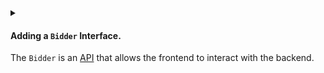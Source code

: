 <details>
<summary>
<h4>

Adding a `Bidder` Interface.
</h4>

The `Bidder` is an [API](https://docs.reach.sh/rsh/appinit/#rsh_API) that allows the frontend to interact with the backend.
</summary>
<p>

> This is how the function looks.

```javascript
//++ Add this function to the Bidder interface.

bid: Fun([UInt], Tuple(UInt,Address, UInt)),
```
> This is how it looks.

[`index.rsh`](https://raw.githubusercontent.com/BMscis/reach-tutorial/Documentation/Tutorial/Chapters/backend/3.AddingABidderInterface/index.rsh)

```javascript
'reach 0.1';

export const main = Reach.App(() => {
    
    // Deployer of the contract.
    const Creator = Participant('Creator', {
        //getSale function.
        getSale: Fun([], Object({
            nftId: Token,
            minBid: UInt,
            lenInBlocks: UInt,
        })),
        //auctionReady function.
        auctionReady: Fun([], Null),

        //seeBid function.
        seeBid: Fun([Address, UInt], Null),

        //showOutcome function.
        showOutcome: Fun([Address, UInt], Null),
    });

    // Any subsequent bidder.
    const Bidder = API('Bidder', {
        //++ Add this function to the Bidder interface.
        bid: Fun([UInt], Tuple(UInt,Address, UInt)),
    });
    
    init();
});
```

Let's break down the `bid()` function :
- It takes in a `[UInt]` from the frontend, which is the bid amount.
- It returns a `Tuple(UInt,Address, UInt)` from the backend, which we will implement later.

</p>
</details>